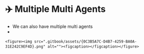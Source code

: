 # ✈️ Multiple Multi Agents

* We can also have multiple multi agents
*

    <figure><img src=".gitbook/assets/{0C3B5A7C-D4B7-4259-BA0A-31E242C9EF4D}.png" alt=""><figcaption></figcaption></figure>
